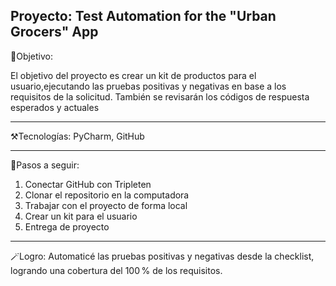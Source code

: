Proyecto: Test Automation for the "Urban Grocers" App
-------------------------------------------------------------------------------------------------------------------------------------------------------

🎯Objetivo:

El objetivo del proyecto es crear un kit de productos para el usuario,ejecutando las pruebas positivas y negativas en base a los requisitos de la solicitud.
También se revisarán los códigos de respuesta esperados y actuales

-------------------------------------------------------------------------------------------------------------------------------------------------------

⚒️Tecnologías: PyCharm, GitHub

-------------------------------------------------------------------------------------------------------------------------------------------------------

📍Pasos a seguir:
1. Conectar GitHub con Tripleten
2. Clonar el repositorio en la computadora
3. Trabajar con el proyecto de forma local
4. Crear un kit para el usuario
5. Entrega de proyecto
-------------------------------------------------------------------------------------------------------------------------------------------------------

🪄Logro:
Automaticé las pruebas positivas y negativas desde la checklist, logrando una cobertura del 100 % de los requisitos.




